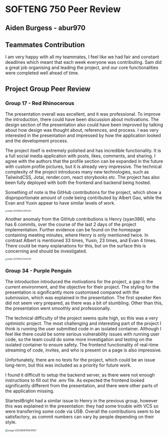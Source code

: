# SOFTENG 750 Peer Review

## Aiden Burgess - abur970



## Teammates Contribution

I am very happy with all my teammates, I feel like we had fair and constant deadlines which meant that each week everyone was contributing. Sam did a great job organising and leading the project, and our core functionalities were completed well ahead of time.

## Project Group Peer Review

### Group 17 - Red Rhinocerous

The presentation overall was excellent, and it was professional. To improve the introduction, there could have been discussion about motivations. The design section of the presentation also could have been improved by talking about how design was thought about, references, and process. I was very interested in the presentation and impressed by how the application looked and the development process.

The project itself is extremely polished and has incredible functionality. It is a full social media application with posts, likes, comments, and sharing. I agree with the authors that the profile section can be expanded in the future with custom profile pictures, but it is already very impressive. The technical complexity of the project introduces many new technologies, such as TailwindCSS, Jotai, render.com, react storybooks etc. The project has also been fully deployed with both the frontend and backend being hosted.

Something of note is the GitHub contributions for the project, which show a disproportionate amount of code being contributed by Albert Gao, while the Evan and Yuxin appear to have similar levels of work. 

<img src="C:\Users\aiden\AppData\Roaming\Typora\typora-user-images\image-20210605223955304.png" alt="image-20210605223955304" style="zoom:40%;" />

Another anomaly from the GitHub contributions is Henry (syan386), who has 6 commits, over the course of the last 2 days of the project implementation. Further evidence can be found on the homepage containing meeting minutes, where Henry is only mentioned twice. In contrast Albert is mentioned 33 times, Yuxin, 23 times, and Evan 4 times. There could be many explanations for this, but on the surface this is concerning and should be investigated.

<img src="C:\Users\aiden\AppData\Roaming\Typora\typora-user-images\image-20210605225026338.png" alt="image-20210605225026338" style="zoom:40%;" />

### Group 34 - Purple Penguin

The introduction introduced the motivations for the project, a gap in the current environment, and the objective for their project. The styling for the presentation is significantly more customised compared with the submission, which was explained in the presentation. The first speaker Ken did not seem very prepared, as there was a bit of stumbling. Other than this, the presentation went smoothly and professionally.

The technical difficulty of the project seems quite high, so this was a very optimistic project. The most challenging and interesting part of the project I think is running the user submitted code in an isolated container. Although I feel like there could be some serious vulnerability issues with running user code, so the team could do some more investigation and testing on the isolated container to ensure safety. The frontend functionality of real-time streaming of code, invites, and who is present on a page is also impressive.

Unfortunately, there are no tests for the project, which could be an issue long-term, but this was included as a priority for future work. 

I found it difficult to setup the backend server, as there were not enough instructions to fill out the .env file. As expected the frontend looked significantly different from the presentation, and there were other parts of the application missing.

StartestBright had a similar issue to Henry in the previous group, however this was explained in the presentation: they had some trouble with VCS so were transferring some code via USB. Overall the contributions seem to be satisfactory, as commit numbers can vary by people depending on their style.

<img src="C:\Users\aiden\AppData\Roaming\Typora\typora-user-images\image-20210606155441501.png" alt="image-20210606155441501" style="zoom:50%;" />
